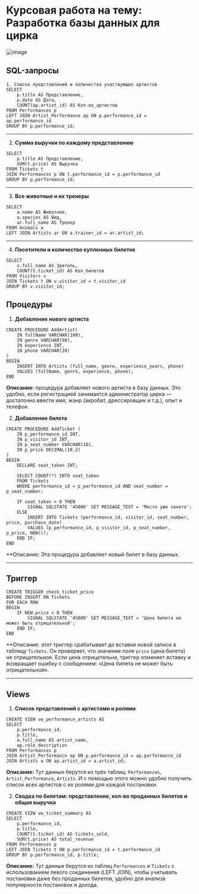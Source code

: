 # Курсовая работа на тему: Разработка базы данных для цирка

![image](https://github.com/user-attachments/assets/3b55e39a-7933-4577-bed7-5adf4603d22f)

## SQL-запросы

```
1. Список представлений и количества участвующих артистов
SELECT 
    p.title AS Представление,
    p.date AS Дата,
    COUNT(ap.artist_id) AS Кол-во_артистов
FROM Performances p
LEFT JOIN Artist_Performance ap ON p.performance_id = ap.performance_id
GROUP BY p.performance_id;
```

---

2. **Сумма выручки по каждому представлению**
```
SELECT 
    p.title AS Представление,
    SUM(t.price) AS Выручка
FROM Tickets t
JOIN Performances p ON t.performance_id = p.performance_id
GROUP BY p.performance_id;
```

---

3. **Все животные и их тренеры**
```
SELECT 
    a.name AS Животное,
    a.species AS Вид,
    ar.full_name AS Тренер
FROM Animals a
LEFT JOIN Artists ar ON a.trainer_id = ar.artist_id;
```

---

4. **Посетители и количество купленных билетов**
```
SELECT 
    v.full_name AS Зритель,
    COUNT(t.ticket_id) AS Кол_билетов
FROM Visitors v
JOIN Tickets t ON v.visitor_id = t.visitor_id
GROUP BY v.visitor_id;
```

## Процедуры

1. **Добавление нового артиста**
```
CREATE PROCEDURE AddArtist(
    IN fullName VARCHAR(100),
    IN genre VARCHAR(50),
    IN experience INT,
    IN phone VARCHAR(20)
)
BEGIN
    INSERT INTO Artists (full_name, genre, experience_years, phone)
    VALUES (fullName, genre, experience, phone);
END
```
**Описание:** процедура добавляет нового артиста в базу данных.
Это удобно, если регистрацией занимается администратор цирка — достаточно ввести имя, жанр (акробат, дрессировщик и т.д.), опыт и телефон.

2. **Добавление билета**
```
CREATE PROCEDURE AddTicket (
    IN p_performance_id INT,
    IN p_visitor_id INT,
    IN p_seat_number VARCHAR(10),
    IN p_price DECIMAL(10,2)
)
BEGIN
    DECLARE seat_taken INT;

    SELECT COUNT(*) INTO seat_taken
    FROM Tickets
    WHERE performance_id = p_performance_id AND seat_number = p_seat_number;

    IF seat_taken > 0 THEN
        SIGNAL SQLSTATE '45000' SET MESSAGE_TEXT = 'Место уже занято';
    ELSE
        INSERT INTO Tickets (performance_id, visitor_id, seat_number, price, purchase_date)
        VALUES (p_performance_id, p_visitor_id, p_seat_number, p_price, NOW());
    END IF;
END
```
**Описание: Эта процедура добавляет новый билет в базу данных.

---

## Триггер
```
CREATE TRIGGER check_ticket_price 
BEFORE INSERT ON Tickets
FOR EACH ROW
BEGIN
    IF NEW.price < 0 THEN
        SIGNAL SQLSTATE '45000' SET MESSAGE_TEXT = 'Цена билета не может быть отрицательной';
    END IF;
END
```
**Описание: этот триггер срабатывает до вставки новой записи в таблицу `Tickets`. Он проверяет, что значение поля `price` (цена билета) не отрицательное. Если цена отрицательна, триггер отменяет вставку и возвращает ошибку с сообщением:
«Цена билета не может быть отрицательной».

---

## Views
1. **Список представлений с артистами и ролями**
```
CREATE VIEW vw_performance_artists AS
SELECT
    p.performance_id,
    p.title,
    a.full_name AS artist_name,
    ap.role_description
FROM Performances p
JOIN Artist_Performance ap ON p.performance_id = ap.performance_id
JOIN Artists a ON ap.artist_id = a.artist_id;
```
**Oписание:** Тут данные берутся из трёх таблиц: `Performances`, `Artist_Performance`, `Artists`. И с помощью этого можно удобно получить список всех артистов с их ролями для каждой постановки.

2. **Сводка по билетам: представление, кол-во проданных билетов и общая выручка**
```
CREATE VIEW vw_ticket_summary AS
SELECT
    p.performance_id,
    p.title,
    COUNT(t.ticket_id) AS tickets_sold,
    SUM(t.price) AS total_revenue
FROM Performances p
LEFT JOIN Tickets t ON p.performance_id = t.performance_id
GROUP BY p.performance_id, p.title;
```
**Oписание:** Тут данные берутся из таблиц `Performances` и `Tickets` с использованием левого соединения (LEFT JOIN), чтобы учитывать постановки даже без проданных билетов, удобно для анализа популярности постановок и дохода.

